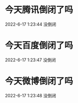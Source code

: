 # 今天腾讯倒闭了吗

2022-6-17 1:23:44 没倒闭

# 今天百度倒闭了吗

2022-6-17 1:23:47 没倒闭

# 今天微博倒闭了吗

2022-6-17 1:23:48 没倒闭

